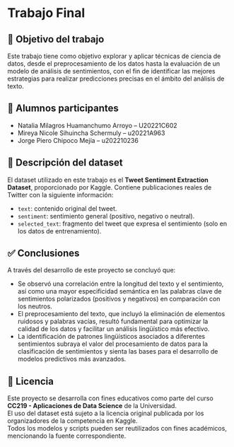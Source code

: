 # Trabajo Final

## 🎯 Objetivo del trabajo

Este trabajo tiene como objetivo explorar y aplicar técnicas de ciencia de datos, desde el preprocesamiento de los datos hasta la evaluación de un modelo de análisis de sentimientos, con el fin de identificar las mejores estrategias para realizar predicciones precisas en el ámbito del análisis de texto.

## 👥 Alumnos participantes

- Natalia Milagros Huamanchumo Arroyo – U20221C602
- Mireya Nicole Sihuincha Schermuly – u20221A963
- Jorge Piero Chipoco Mejía – u202210236
  
## 📄 Descripción del dataset

El dataset utilizado en este trabajo es el **Tweet Sentiment Extraction Dataset**, proporcionado por Kaggle. Contiene publicaciones reales de Twitter con la siguiente información:

- `text`: contenido original del tweet.
- `sentiment`: sentimiento general (positivo, negativo o neutral).
- `selected_text`: fragmento del tweet que expresa el sentimiento (solo en los datos de entrenamiento).
  
## ✅ Conclusiones

A través del desarrollo de este proyecto se concluyó que:

- Se observó una correlación entre la longitud del texto y el sentimiento, así como una mayor especificidad semántica en las palabras clave de sentimientos polarizados (positivos y negativos) en comparación con los neutros.
- El preprocesamiento del texto, que incluyó la eliminación de elementos ruidosos y palabras vacías, resultó fundamental para optimizar la calidad de los datos y facilitar un análisis lingüístico más efectivo.
- La identificación de patrones lingüísticos asociados a diferentes sentimientos subraya el valor del procesamiento de datos para la clasificación de sentimientos y sienta las bases para el desarrollo de modelos predictivos más avanzados.
  
## 📜 Licencia

Este proyecto se desarrolla con fines educativos como parte del curso **CC219 - Aplicaciones de Data Science** de la Universidad.  
El uso del dataset está sujeto a la licencia original publicada por los organizadores de la competencia en Kaggle.  
Todos los modelos y scripts pueden ser reutilizados con fines académicos, mencionando la fuente correspondiente.
